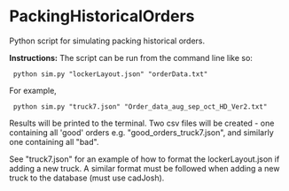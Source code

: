 # PackingHistoricalOrders

Python script for simulating packing historical orders.

**Instructions:**
The script can be run from the command line like so:
   
     python sim.py "lockerLayout.json" "orderData.txt"
                  
For example,
  
     python sim.py "truck7.json" "Order_data_aug_sep_oct_HD_Ver2.txt"

Results will be printed to the terminal. 
Two csv files will be created - one containing all 'good' orders e.g. "good_orders_truck7.json", and similarly one containing all "bad".  

See "truck7.json" for an example of how to format the lockerLayout.json if adding a new truck.
A similar format must be followed when adding a new truck to the database (must use cadJosh). 
                    
 

